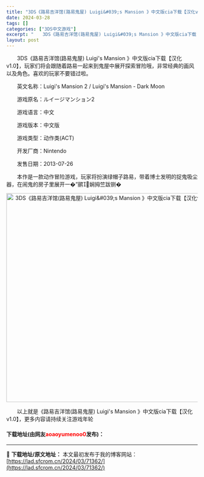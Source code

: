```yaml
---
title: "3DS《路易吉洋馆(路易鬼屋) Luigi&#039;s Mansion 》中文版cia下载【汉化v1.0】"
date: 2024-03-28
tags: []
categories: ["3DS中文游戏"]
excerpt: "　　3DS《路易吉洋馆(路易鬼屋) Luigi&#039;s Mansion 》中文版cia下载【汉化v1.0】，玩家们将会跟随着路易一起来到鬼屋中展开探索冒险哦，非常经典的画风以及角色。喜欢的玩家不要错过啦。 　　英文名称：Luigi&#039;s Mansion 2 / Luigi&#039;s Ma&hellip;"
layout: post
---
```


 <p>　　3DS《路易吉洋馆(路易鬼屋) Luigi&#39;s Mansion 》中文版cia下载【汉化v1.0】，玩家们将会跟随着路易一起来到鬼屋中展开探索冒险哦，非常经典的画风以及角色。喜欢的玩家不要错过啦。</p> <p>　　英文名称：Luigi&#39;s Mansion 2 / Luigi&#39;s Mansion - Dark Moon</p> <p>　　游戏原名：ルイージマンション2</p> <p>　　游戏语言：中文</p> <p>　　游戏版本：中文版</p> <p>　　游戏类型：动作类(ACT)</p> <p>　　开发厂商：Nintendo</p> <p>　　发售日期：2013-07-26</p> <p>　　本作是一款动作冒险游戏，玩家将扮演绿帽子路易，带着博士发明的捉鬼吸尘器，在闹鬼的房子里展开一�&rdquo;鹂娴拇竺跋铡�</p> <p align="center"><img align="" border="0" src="https://lad.sfcrom.cn/wp-content/uploads/2024/03/20240328_66054ad06c893.jpg" width="550" alt="3DS《路易吉洋馆(路易鬼屋) Luigi&amp;#039;s Mansion 》中文版cia下载【汉化v1.0】" /></p> <p>　　以上就是《路易吉洋馆(路易鬼屋) Luigi&#39;s Mansion 》中文版cia下载【汉化v1.0】，更多内容请持续关注游戏年轮</p> <p><h4>下载地址(由网友<font color="red">aoaoyumenoo0</font>发布)：</h4></p> 

---
📖 **下载地址/原文地址：** 本文最初发布于我的博客网站：[https://lad.sfcrom.cn/2024/03/71362/](https://lad.sfcrom.cn/2024/03/71362/)
